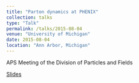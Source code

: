 ```yaml
---
title: "Parton dynamics at PHENIX"
collection: talks
type: "Talk"
permalink: /talks/2015-08-04
venue: "University of Michigan"
date: 2015-08-04
location: "Ann Arbor, Michigan"
---
```


APS Meeting of the Division of Particles and Fields

[Slides](https://jdosbo.github.io/files/DPF_2015_Osborn_Parton_Dynamics.pdf) 